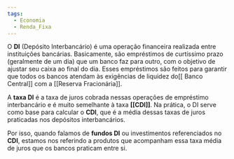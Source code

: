```yaml
---
tags:
  - Economia
  - Renda_Fixa
---
```

O **DI** (Depósito Interbancário) é uma operação financeira realizada entre instituições bancárias. Basicamente, são empréstimos de curtíssimo prazo (geralmente de um dia) que um banco faz para outro, com o objetivo de ajustar seu caixa ao final do dia. Esses empréstimos são feitos para garantir que todos os bancos atendam às exigências de liquidez do[[ Banco Central]] com a [[Reserva Fracionária]].

A **taxa DI** é a taxa de juros cobrada nessas operações de empréstimo interbancário e é muito semelhante à taxa **[[CDI]]**. Na prática, o DI serve como base para calcular o **CDI**, que é a média dessas taxas de juros praticadas nos depósitos interbancários.

Por isso, quando falamos de **fundos DI** ou investimentos referenciados no **CDI**, estamos nos referindo a produtos que acompanham essa taxa média de juros que os bancos praticam entre si.